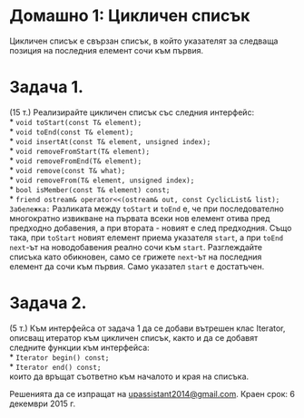 ﻿# Домашно 1: Цикличен списък


Цикличен списък е свързан списък, в който указателят за следваща
позиция на последния елемент сочи към първия.



# Задача 1.
 (15 т.) Реализирайте цикличен списък със следния интерфейс:<br>* ```void toStart(const T& element);```<br> * ```void toEnd(const T& element);```<br> * ```void insertAt(const T& element, unsigned index);```<br> * ```void removeFromStart(T& element);```<br> * ```void removeFromEnd(T& element);```<br> * ```void remove(const T& what);```<br> * ```void removeFrom(T& element, unsigned index);```<br> * ```bool isMember(const T& element) const;```<br> * ```friend ostream& operator<<(ostream& out, const CyclicList& list);```<br> 
 ```Забележка:``` Разликата между ```toStart``` и ```toEnd``` е, че при
последователно многократно извикване на първата всеки нов елемент 
отива пред предходно добавения, а при втората - новият е след 
предходния. Също така, при ```toStart``` новият елемент приема указателя ```start```, а при ```toEnd``` ```next```-ът на новодобавения реално сочи към ```start```. Разглеждайте списъка като обикновен, само се грижете 
```next```-ът на последния елемент да сочи към първия. Само указател ```start``` е 
достатъчен.


# Задача 2.
 (5 т.) Към интерфейса от задача 1 да се добави вътрешен клас 
Iterator, описващ итератор към цикличен списък, както и да се 
добавят следните функции към интерфейса:<br>* ```Iterator begin() const;```<br>* ```Iterator end() const;```
<br>
 които да връщат съответно към началото и края на списъка.

Решенията да се изпращат на upassistant2014@gmail.com.
Краен срок: 6 декември 2015 г.